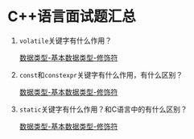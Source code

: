 # C++语言面试题汇总

1. `volatile`关键字有什么作用？

    [数据类型-基本数据类型-修饰符](./Basis/Types/Fundamental_Types.md#volatile)

2. `const`和`constexpr`关键字有什么作用，有什么区别？

    [数据类型-基本数据类型-修饰符](./Basis/Types/Fundamental_Types.md#const)

3. `static`关键字有什么作用？和C语言中的有什么区别？

    [数据类型-基本数据类型-修饰符](./Basis/Types/Fundamental_Types.md#static)
